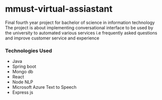 # mmust-virtual-assiastant
Final fourth year project for bachelor of science in information technology
The project is about implementing conversational interface to be used by the 
university to automated various services i.e frequently asked questions and improve customer service and experience

### Technologies Used
* Java 
* Spring boot
* Mongo db
* React
* Node NLP
* Microsoft Azure Text to Speech
* Express js
